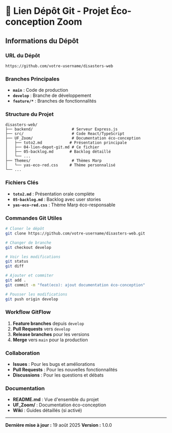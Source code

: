 # 🔗 **Lien Dépôt Git - Projet Éco-conception Zoom**

## **Informations du Dépôt**

### **URL du Dépôt**
```
https://github.com/votre-username/disasters-web
```

### **Branches Principales**
- **`main`** : Code de production
- **`develop`** : Branche de développement
- **`feature/*`** : Branches de fonctionnalités

### **Structure du Projet**
```
disasters-web/
├── backend/                 # Serveur Express.js
├── src/                     # Code React/TypeScript
├── UF_Zoom/                 # Documentation éco-conception
│   ├── toto2.md            # Présentation principale
│   ├── 04-lien-depot-git.md # Ce fichier
│   ├── 05-backlog.md       # Backlog détaillé
│   └── ...
├── Themes/                  # Thèmes Marp
│   └── yas-eco-red.css     # Thème personnalisé
└── ...
```

### **Fichiers Clés**
- **`toto2.md`** : Présentation orale complète
- **`05-backlog.md`** : Backlog avec user stories
- **`yas-eco-red.css`** : Thème Marp éco-responsable

### **Commandes Git Utiles**
```bash
# Cloner le dépôt
git clone https://github.com/votre-username/disasters-web.git

# Changer de branche
git checkout develop

# Voir les modifications
git status
git diff

# Ajouter et commiter
git add .
git commit -m "feat(eco): ajout documentation éco-conception"

# Pousser les modifications
git push origin develop
```

### **Workflow GitFlow**
1. **Feature branches** depuis `develop`
2. **Pull Requests** vers `develop`
3. **Release branches** pour les versions
4. **Merge** vers `main` pour la production

### **Collaboration**
- **Issues** : Pour les bugs et améliorations
- **Pull Requests** : Pour les nouvelles fonctionnalités
- **Discussions** : Pour les questions et débats

### **Documentation**
- **README.md** : Vue d'ensemble du projet
- **UF_Zoom/** : Documentation éco-conception
- **Wiki** : Guides détaillés (si activé)

---

**Dernière mise à jour :** 19 août 2025
**Version :** 1.0.0 